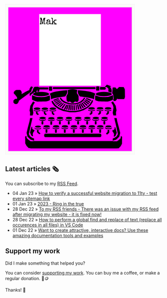 ![quote](img/quote.gif)

## Latest articles 🗞️

You can subscribe to my [RSS Feed](https://www.roboleary.net/feed.xml).

<!-- BLOG:START -->
 - 04 Jan 23 » [How to verify a successful website migration to 11ty - test every sitemap link](https://www.roboleary.net/shell/2023/01/04/verify-successful-website-migration-to-11ty-test-every-link-sitemap.html)
 - 01 Jan 23 » [2023 - Ring in the true](https://www.roboleary.net/journal/2023/01/01/ring-in-the-new-ring-in-the-true.html)
 - 28 Dec 22 » [To my RSS friends - There was an issue with my RSS feed after migrating my website - it is fixed now!](https://www.roboleary.net/2022/12/28/feed-faux-pas-after-migration-to-11ty.html)
 - 28 Dec 22 » [How to perform a global find and replace of text &lpar;replace all occurences in all files&rpar; in VS Code](https://www.roboleary.net/vscode/2022/12/28/global-find-and-replace-all-text-in-vscode.html)
 - 01 Dec 22 » [Want to create attractive, interactive docs? Use these amazing documentation tools and examples](https://www.roboleary.net/webdev/2022/12/01/attractive-interactive-docs-documentation-tools-and-examples.html)<!-- BLOG:END -->

## Support my work

Did I make something that helped you?

You can consider [supporting my work](https://ko-fi.com/roboleary). You can buy me a coffee, or make a regular donation. 🌈🪙

Thanks! 🙏
